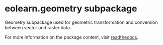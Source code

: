 # eolearn.geometry subpackage

Geometry subpackage used for geometric transformation and conversion between vector and raster data.

For more information on the package content, visit [readthedocs](https://eo-learn.readthedocs.io/en/latest/eolearn.geometry.html).
